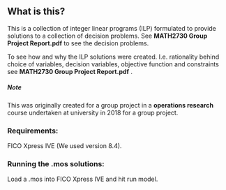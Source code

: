 ## What is this?

This is a collection of integer linear programs (ILP) formulated to provide solutions to a collection of decision problems. See **MATH2730 Group Project Report.pdf** to see the decision problems.

To see how and why the ILP solutions were created. I.e. rationality behind choice of variables, decision variables, objective function and constraints see **MATH2730 Group Project Report.pdf** .

##### Note
This was originally created for a  group project in a **operations research** course undertaken at university in 2018 for a group project.

### Requirements:
FICO Xpress IVE (We used version 8.4).

### Running the .mos solutions:
Load a .mos into FICO Xpress IVE and hit run model.


